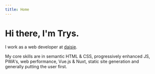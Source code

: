 ```yaml
---
title: Home
---
```


# Hi there, I'm Trys.

I work as a web developer at [daisie](https://www.daisie.com/).

My core skills are in semantic HTML & CSS, progressively enhanced JS, PWA's, web performance, Vue.js & Nuxt, static site generation and generally putting the user first.
